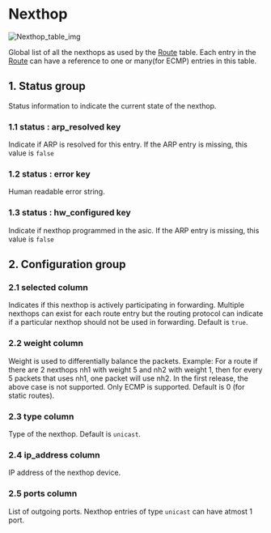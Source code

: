 # Nexthop

![Nexthop_table_img](http://www.plantuml.com/plantuml/img/SoWkIImgAStDuIf8JCvEJ4zLK0hApozH24bCoaajLbAevb80WkISnE9YXQ3yqf9K1HiR1OqGdPpCz8oIzABKr3nD1JixhbekY1A_r8gIZFm2x8eWIWBoYqgmoqFCrzMrWnd31JCE90RIn-MGcfS2T2m0)

Global list of all the nexthops as used by the [Route](route.html) table. Each entry
in the [Route](route.html) can have a reference to one or many(for ECMP) entries in
this table.

## 1. Status group

Status information to indicate the current state of the nexthop.

### 1.1 status : arp_resolved key

Indicate if ARP is resolved for this entry. If the ARP entry is missing, this
value is `false`

### 1.2 status : error key

Human readable error string.

### 1.3 status : hw_configured key

Indicate if nexthop programmed in the asic. If the ARP entry is missing, this
value is `false`

## 2. Configuration group

### 2.1 selected column

Indicates if this nexthop is actively participating in forwarding. Multiple
nexthops can exist for each route entry but the routing protocol can indicate if
a particular nexthop should not be used in forwarding. Default is `true`.

### 2.2 weight column

Weight is used to differentially balance the packets. Example: For a route if
there are 2 nexthops nh1 with weight 5 and nh2 with weight 1, then for every 5
packets that uses nh1, one packet will use nh2. In the first release, the above
case is not supported. Only ECMP is supported. Default is 0 (for static routes).

### 2.3 type column

Type of the nexthop. Default is `unicast`.

### 2.4 ip_address column

IP address of the nexthop device.

### 2.5 ports column

List of outgoing ports. Nexthop entries of type `unicast` can have atmost 1
port.

